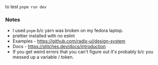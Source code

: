 to test `pnpm run dev`

### Notes

- I used `pnpm` b/c yarn was broken on my fedora laptop.
- prettier installed with no eslint
- Examples - https://github.com/radix-ui/design-system
- Docs - https://stitches.dev/docs/introduction
- If you get weird errors that you can't figure out it's probably b/c you messed up a variable / token.
